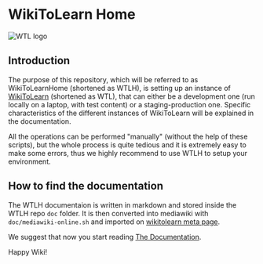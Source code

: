WikiToLearn Home
================

![](logo/wikitolearn-logo-wtlh.svg.png "WTL logo")

Introduction
------------

The purpose of this repository, which will be referred to as WikiToLearnHome
(shortened as WTLH), is setting up an instance of [WikiToLearn][WTL] (shortened as
WTL), that can either be a development one (run locally on a laptop, with test
content) or a staging-production one.
Specific characteristics of the different instances of WikiToLearn will be
explained in the documentation.

All the operations can be performed "manually" (without the help of these
scripts), but the whole process is quite tedious and it is extremely easy to
make some errors, thus we highly recommend to use WTLH to setup your
environment.

How to find the documentation
-----------------------------

The WTLH documentaion is written in markdown and stored inside the WTLH repo `doc`
folder. It is then converted into mediawiki with `doc/mediawiki-online.sh`
and imported on [wikitolearn meta page][meta].

We suggest that now you start reading [The Documentation][DOC].

Happy Wiki!

[meta]: https://meta.wikitolearn.org
[WTL]: https://www.wikitolearn.org
[DOC]: http://meta.wikitolearn.org/WikiToLearn_Home/WikitoLearn_Home_Documentation
